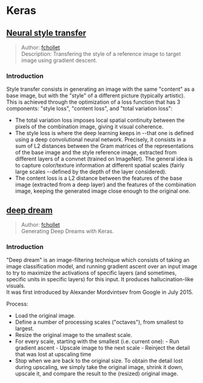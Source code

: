 # Keras  

## [Neural style transfer](./neural_style_transfer.py)  
> Author: [fchollet](https://twitter.com/fchollet)  
> Description: Transfering the style of a reference image to target image using gradient descent.  

### Introduction  
Style transfer consists in generating an image with the same "content" as a base image, but with the "style" of a different picture (typically artistic).  
This is achieved through the optimization of a loss function that has 3 components: "style loss", "content loss", and "total variation loss":  
- The total variation loss imposes local spatial continuity between the pixels of the combination image, giving it visual coherence.  
- The style loss is where the deep learning keeps in --that one is defined using a deep convolutional neural network. Precisely, it consists in a sum of L2 distances between the Gram matrices of the representations of the base image and the style reference image, extracted from different layers of a convnet (trained on ImageNet). The general idea is to capture color/texture information at different spatial scales (fairly large scales --defined by the depth of the layer considered).  
- The content loss is a L2 distance between the features of the base image (extracted from a deep layer) and the features of the combination image, keeping the generated image close enough to the original one.  


## [deep dream](./deep_dream.py)  
> Author: [fchollet](https://twitter.com/fchollet)  
> Generating Deep Dreams with Keras.  

### Introduction  
"Deep dream" is an image-filtering technique which consists of taking an image classification model, and running gradient ascent over an input image to try to maximize the activations of specific layers (and sometimes, specific units in specific layers) for this input. It produces hallucination-like visuals.  
It was first introduced by Alexander Mordvintsev from Google in July 2015.  

Process:  
- Load the original image.  
- Define a number of processing scales ("octaves"), from smallest to largest.  
- Resize the original image to the smallest scale.  
- For every scale, starting with the smallest (i.e. current one): - Run gradient ascent - Upscale image to the next scale - Reinject the detail that was lost at upscaling time
- Stop when we are back to the original size. To obtain the detail lost during upscaling, we simply take the original image, shrink it down, upscale it, and compare the result to the (resized) original image.  


